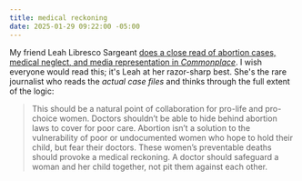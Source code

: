 ```yaml
---
title: medical reckoning
date: 2025-01-29 09:22:00 -05:00
---
```


My friend Leah Libresco Sargeant [does a close read of abortion cases, medical neglect, and media representation in *Commonplace*](https://commonplace.org/2025/01/27/pro-life-laws-didnt-kill-these-women/). I wish everyone would read this; it's Leah at her razor-sharp best. She's the rare journalist who reads the *actual case files* and thinks through the full extent of the logic:

>This should be a natural point of collaboration for pro-life and pro-choice women. Doctors shouldn’t be able to hide behind abortion laws to cover for poor care. Abortion isn’t a solution to the vulnerability of poor or undocumented women who hope to hold their child, but fear their doctors. These women’s preventable deaths should provoke a medical reckoning. A doctor should safeguard a woman and her child together, not pit them against each other.  